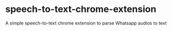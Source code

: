 # speech-to-text-chrome-extension
A simple speech-to-text chrome extension to parse Whatsapp audios to text
